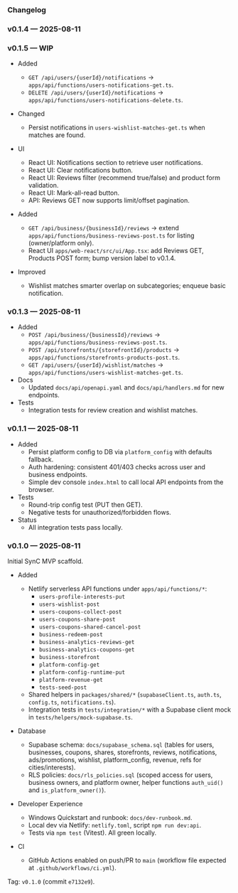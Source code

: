 ### Changelog

### v0.1.4 — 2025-08-11

### v0.1.5 — WIP

- Added
  - `GET /api/users/{userId}/notifications` → `apps/api/functions/users-notifications-get.ts`.
  - `DELETE /api/users/{userId}/notifications` → `apps/api/functions/users-notifications-delete.ts`.
- Changed
  - Persist notifications in `users-wishlist-matches-get.ts` when matches are found.
- UI
  - React UI: Notifications section to retrieve user notifications.
  - React UI: Clear notifications button.
  - React UI: Reviews filter (recommend true/false) and product form validation.
  - React UI: Mark-all-read button.
  - API: Reviews GET now supports limit/offset pagination.

- Added
  - `GET /api/business/{businessId}/reviews` → extend `apps/api/functions/business-reviews-post.ts` for listing (owner/platform only).
  - React UI `apps/web-react/src/ui/App.tsx`: add Reviews GET, Products POST form; bump version label to v0.1.4.
- Improved
  - Wishlist matches smarter overlap on subcategories; enqueue basic notification.

### v0.1.3 — 2025-08-11

- Added
  - `POST /api/business/{businessId}/reviews` → `apps/api/functions/business-reviews-post.ts`.
  - `POST /api/storefronts/{storefrontId}/products` → `apps/api/functions/storefronts-products-post.ts`.
  - `GET /api/users/{userId}/wishlist/matches` → `apps/api/functions/users-wishlist-matches-get.ts`.
- Docs
  - Updated `docs/api/openapi.yaml` and `docs/api/handlers.md` for new endpoints.
- Tests
  - Integration tests for review creation and wishlist matches.

### v0.1.1 — 2025-08-11

- Added
  - Persist platform config to DB via `platform_config` with defaults fallback.
  - Auth hardening: consistent 401/403 checks across user and business endpoints.
  - Simple dev console `index.html` to call local API endpoints from the browser.
- Tests
  - Round-trip config test (PUT then GET).
  - Negative tests for unauthorized/forbidden flows.
- Status
  - All integration tests pass locally.

### v0.1.0 — 2025-08-11

Initial SynC MVP scaffold.

- Added
  - Netlify serverless API functions under `apps/api/functions/*`:
    - `users-profile-interests-put`
    - `users-wishlist-post`
    - `users-coupons-collect-post`
    - `users-coupons-share-post`
    - `users-coupons-shared-cancel-post`
    - `business-redeem-post`
    - `business-analytics-reviews-get`
    - `business-analytics-coupons-get`
    - `business-storefront`
    - `platform-config-get`
    - `platform-config-runtime-put`
    - `platform-revenue-get`
    - `tests-seed-post`
  - Shared helpers in `packages/shared/*` (`supabaseClient.ts`, `auth.ts`, `config.ts`, `notifications.ts`).
  - Integration tests in `tests/integration/*` with a Supabase client mock in `tests/helpers/mock-supabase.ts`.

- Database
  - Supabase schema: `docs/supabase_schema.sql` (tables for users, businesses, coupons, shares, storefronts, reviews, notifications, ads/promotions, wishlist, platform_config, revenue, refs for cities/interests).
  - RLS policies: `docs/rls_policies.sql` (scoped access for users, business owners, and platform owner, helper functions `auth_uid()` and `is_platform_owner()`).

- Developer Experience
  - Windows Quickstart and runbook: `docs/dev-runbook.md`.
  - Local dev via Netlify: `netlify.toml`, script `npm run dev:api`.
  - Tests via `npm test` (Vitest). All green locally.

- CI
  - GitHub Actions enabled on push/PR to `main` (workflow file expected at `.github/workflows/ci.yml`).

Tag: `v0.1.0` (commit `e7132e9`).



